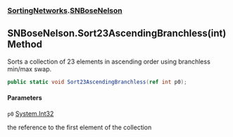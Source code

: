 ### [SortingNetworks](SortingNetworks.md 'SortingNetworks').[SNBoseNelson](SortingNetworks.SNBoseNelson.md 'SortingNetworks.SNBoseNelson')

## SNBoseNelson.Sort23AscendingBranchless(int) Method

Sorts a collection of 23 elements in ascending order using branchless min/max swap.

```csharp
public static void Sort23AscendingBranchless(ref int p0);
```
#### Parameters

<a name='SortingNetworks.SNBoseNelson.Sort23AscendingBranchless(int).p0'></a>

`p0` [System.Int32](https://docs.microsoft.com/en-us/dotnet/api/System.Int32 'System.Int32')

the reference to the first element of the collection